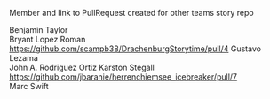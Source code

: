 
Member and link to PullRequest created for other teams story repo

Benjamin Taylor			
Bryant Lopez Roman 		https://github.com/scampb38/DrachenburgStorytime/pull/4
Gustavo Lezama 			
John A. Rodriguez Ortiz 
Karston Stegall 	https://github.com/jbaranie/herrenchiemsee_icebreaker/pull/7	
Marc Swift				